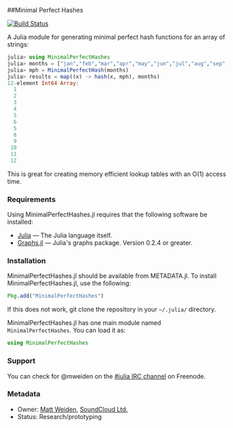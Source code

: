##Minimal Perfect Hashes

[![Build Status](https://travis-ci.org/soundcloud/MinimalPerfectHashes.jl.png)](https://travis-ci.org/soundcloud/MinimalPerfectHashes.jl)

A Julia module for generating minimal perfect hash functions for an array of strings:
```julia
julia> using MinimalPerfectHashes
julia> months = ["jan","feb","mar","apr","may","jun","jul","aug","sep","oct","nov","dec"]
julia> mph = MinimalPerfectHash(months)
julia> results = map((x) -> hash(x, mph), months)
12-element Int64 Array:
  1
  2
  3
  4
  5
  6
  5
  8
  9
 10
 11
 12
```
This is great for creating memory efficient lookup tables with an O(1) access time.

### Requirements

Using MinimalPerfectHashes.jl requires that the following software be installed:

- [Julia](https://github.com/JuliaLang/julia) — The Julia language itself.
- [Graphs.jl](https://github.com/JuliaLang/Graphs.jl) — Julia's graphs package. Version 0.2.4 or greater.

### Installation

MinimalPerfectHashes.jl should be available from METADATA.jl. To install MinimalPerfectHashes.jl, use the following:

```julia
Pkg.add("MinimalPerfectHashes")
```

If this does not work, git clone the repository in your ```~/.julia/``` directory.

MinimalPerfectHashes.jl has one main module named `MinimalPerfectHashes`. You can load it as:

```julia
using MinimalPerfectHashes
```

### Support

You can check for @mweiden on the [#julia IRC channel](http://webchat.freenode.net/?channels=julia) on Freenode.

### Metadata

  * Owner: [Matt Weiden](https://github.com/mweiden), [SoundCloud Ltd.](http://soundcloud.com)
  * Status: Research/prototyping
